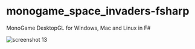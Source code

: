# monogame_space_invaders-fsharp

MonoGame DesktopGL for Windows, Mac and Linux in F#

![screenshot 13](https://cloud.githubusercontent.com/assets/1466920/20637134/2a66e3ae-b37d-11e6-9181-ae7c45695b75.png)